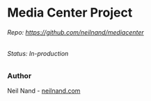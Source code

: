 # Media Center Project

###### Repo: <https://github.com/neilnand/mediacenter>
###### Status: In-production


### Author
  Neil Nand - [neilnand.com](http://www.neilnand.com/)